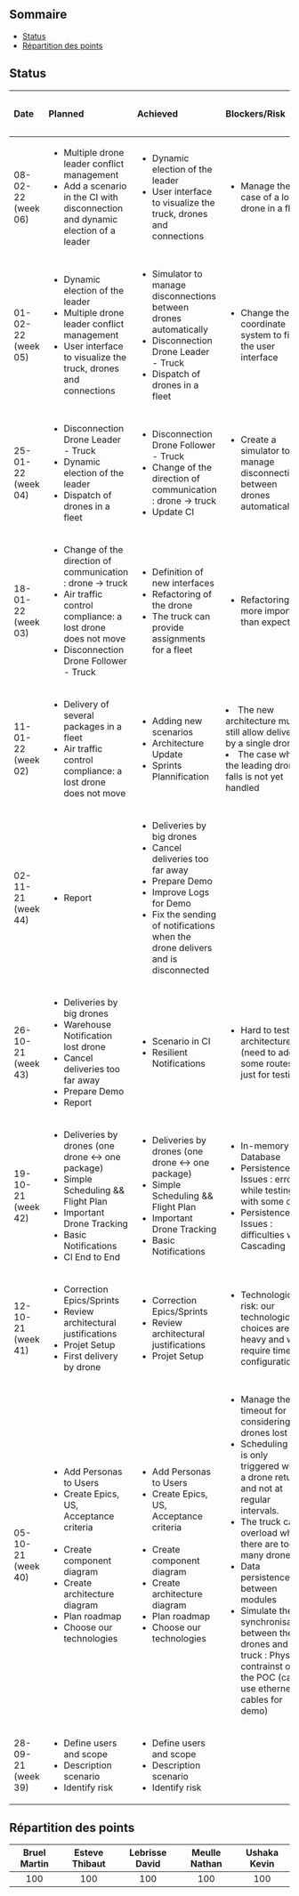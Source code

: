 ## Sommaire

* [Status](#status)
* [Répartition des points](#répartition-des-points)

## Status
| Date | Planned | Achieved | Blockers/Risk | 🟩🟧🟥 Flag |
| :--- | :--- | :--- | :--- | :---: |
| 08-02-22<br />(week 06) | <ul><li>Multiple drone leader conflict management</li><li>Add a scenario in the CI with disconnection and dynamic election of a leader</li></ul>| <ul><li>Dynamic election of the leader</li><li>User interface to visualize the truck, drones and connections</li></ul> | <ul><li>Manage the case of a lost drone in a fleet</li></ul> | 🟩 |
| 01-02-22<br />(week 05) | <ul><li>Dynamic election of the leader</li><li>Multiple drone leader conflict management</li><li>User interface to visualize the truck, drones and connections</li></ul>| <ul><li>Simulator to manage disconnections between drones automatically</li><li>Disconnection Drone Leader - Truck</li><li>Dispatch of drones in a fleet</li></ul> | <ul><li>Change the coordinate system to fit the user interface</li></ul> | 🟩 |
| 25-01-22<br />(week 04) | <ul><li>Disconnection Drone Leader - Truck</li><li>Dynamic election of the leader</li><li>Dispatch of drones in a fleet</li></ul>| <ul><li>Disconnection Drone Follower - Truck</li><li>Change of the direction of communication : drone -> truck</li><li>Update CI</li></ul> | <ul><li>Create a simulator to manage disconnections between drones automatically</li></ul> | 🟩 |
| 18-01-22<br />(week 03) | <ul><li>Change of the direction of communication : drone -> truck</li><li>Air traffic control compliance: a lost drone does not move</li><li>Disconnection Drone Follower - Truck</li></ul>| <ul><li>Definition of new interfaces </li><li>Refactoring of the drone</li><li>The truck can provide assignments for a fleet</li></ul> | <ul><li>Refactoring more important than expected</li> | 🟩 |
| 11-01-22<br />(week 02) | <ul><li>Delivery of several packages in a fleet</li><li>Air traffic control compliance: a lost drone does not move</li></ul>| <ul><li>Adding new scenarios</li><li>Architecture Update</li><li>Sprints Plannification</li></ul> | <li>The new architecture must still allow delivery by a single drone</li><li>The case where the leading drone falls is not yet handled</li> | 🟩 |
| 02-11-21<br />(week 44) | <ul><li>Report</li></ul>| <ul><li>Deliveries by big drones</li><li>Cancel deliveries too far away</li><li>Prepare Demo</li><li>Improve Logs for Demo</li><li>Fix the sending of notifications when the drone delivers and is disconnected</li></ul> | | 🟩 |
| 26-10-21<br />(week 43) | <ul><li>Deliveries by big drones</li><li>Warehouse Notification lost drone</li><li>Cancel deliveries too far away</li><li>Prepare Demo</li><li>Report</li></ul> | <ul><li>Scenario in CI</li><li>Resilient Notifications</li></ul> | <ul><li>Hard to test architecture (need to add some routes just for testing)</li></ul> | 🟩 |
| 19-10-21<br />(week 42) | <ul><li>Deliveries by drones (one drone <-> one package)</li><li>Simple Scheduling && Flight Plan</li><li>Important Drone Tracking</li><li>Basic Notifications</li><li>CI End to End </li></ul> | <ul><li>Deliveries by drones (one drone <-> one package)</li><li>Simple Scheduling && Flight Plan</li><li>Important Drone Tracking</li><li>Basic Notifications</li></ul> | <ul><li>In-memory Database</li><li>Persistence Issues : error while testing with some os</li><li>Persistence Issues : difficulties with Cascading</li></ul> | 🟩 |
| 12-10-21<br />(week 41) | <ul><li>Correction Epics/Sprints</li><li>Review architectural justifications</li><li>Projet Setup</li><li>First delivery by drone</li></ul> | <ul><li>Correction Epics/Sprints</li><li>Review architectural justifications</li><li>Projet Setup</li></ul> | <ul><li>Technological risk: our technological choices are heavy and will require time for configuration</li></ul> | 🟧 |
| 05-10-21<br />(week 40) | <ul><li>Add Personas to Users</li><li>Create Epics, US, Acceptance criteria</li><br /><li>Create component diagram</li><li>Create architecture diagram</li><li>Plan roadmap</li><li>Choose our technologies</li></ul> | <ul><li>Add Personas to Users</li><li>Create Epics, US, Acceptance criteria</li><br /><li>Create component diagram</li><li>Create architecture diagram</li><li>Plan roadmap</li><li>Choose our technologies</li></ul> | <ul><li>Manage the timeout for considering drones lost</li><li>Scheduling that is only triggered when a drone returns and not at regular intervals.</li><li>The truck can overload when there are too many drones</li><li>Data persistence between modules</li><li>Simulate the synchronisation between the drones and the truck : Physical contrainst of the POC (can't use ethernet cables for demo)</li></ul> | 🟩 |
| 28-09-21<br />(week 39)| <ul><li>Define users and scope</li><li>Description scenario</li><li>Identify risk</li></ul> | <ul><li>Define users and scope</li><li>Description scenario</li><li>Identify risk</li></ul> | | 🟩 |




## Répartition des points
| Bruel Martin | Esteve Thibaut | Lebrisse David | Meulle Nathan | Ushaka Kevin |
|:------------:|:--------------:|:--------------:|:-------------:|:------------:|
|     100      |      100       |      100       |      100      |     100      |
